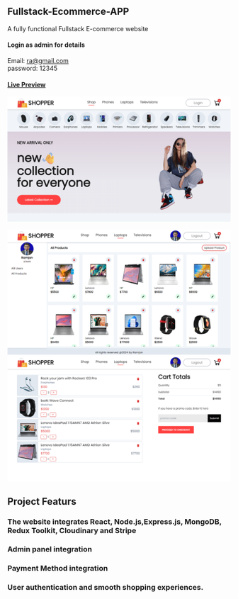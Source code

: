 ## Fullstack-Ecommerce-APP

A fully functional Fullstack E-commerce website

#### Login as admin for details
Email: ra@gmail.com <br>
password: 12345
#### [Live Preview](https://fullstack-ecommerce-app-2.vercel.app/)





![](https://github.com/Ramjanict/Fullstack-Ecommerce-App/blob/main/frontend/src/assets/Home.png)

![](https://github.com/Ramjanict/Fullstack-Ecommerce-App/blob/main/frontend/src/assets/admin.png)
![](https://github.com/Ramjanict/Fullstack-Ecommerce-App/blob/main/frontend/src/assets/cart.png)

## Project Featurs
### The website integrates React, Node.js,Express.js, MongoDB, Redux Toolkit, Cloudinary and Stripe
### Admin panel integration
### Payment Method integration
### User authentication and smooth shopping experiences.
